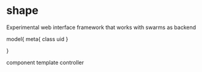 shape
=====

Experimental web interface framework that works with swarms as backend



model{
  meta{
	class
	uid
	}

}

component
	template
    controller
